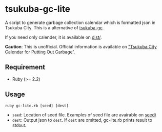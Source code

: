 # tsukuba-gc-lite
A script to generate garbage collection calendar which is formatted json in Tsukuba City. This is a alternative of [tsukuba-gc](https://github.com/NKMR6194/tsukuba-gc).

If you need only calender, it is available on [dist/](./dist).

**Caution**: This is unofficial. Official information is available on ["Tsukuba City Calendar for Putting Out Garbage"](http://www.city.tsukuba.ibaraki.jp/14211/14244/001115.html).


## Requirement

- Ruby (>= 2.2)


## Usage

```
ruby gc-lite.rb [seed] [dest]
```

- `seed`: Location of seed file. Examples of seed file are avairable on [seed/](./seed)
- `dest`: Output json to `dest`. If `dest` are omitted, gc-lite.rb prints result to stdout.
